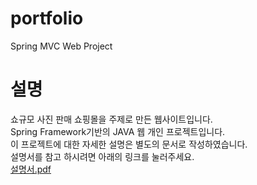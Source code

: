 # portfolio
Spring MVC Web Project
# 설명
쇼규모 사진 판매 쇼핑몰을 주제로 만든 웹사이트입니다.<br> 
Spring Framework기반의 JAVA 웹 개인 프로젝트입니다. <br>
이 프로젝트에 대한 자세한 설명은 별도의 문서로 작성하였습니다. <br>
설명서를 참고 하시려면 아래의 링크를 눌러주세요.<br>
[설명서.pdf](https://github.com/ggxz88/portfolio/files/5002446/default.pdf)
